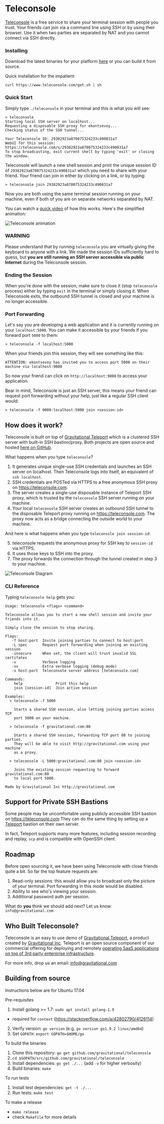 # Teleconsole

[Teleconsole](https://www.teleconsole.com/) is a free service to share your terminal session with people you trust. 
Your friends can join via a command line using SSH or by using their browser. Use it when two parties are separated by NAT
and you cannot connect via SSH directly.

### Installing

Download the latest binaries for your platform [here](https://github.com/gravitational/teleconsole/releases) 
or you can build it from source.

Quick installation for the impatient:

```
curl https://www.teleconsole.com/get.sh | sh
```

### Quick Start

Simply type `./teleconsole` in your terminal and this is what you will see:

```
> teleconsole
Starting local SSH server on localhost...
Requesting a disposable SSH proxy for ekontsevoy...
Checking status of the SSH tunnel...

Your Teleconsole ID: 29382923a870075324233c490831a7
WebUI for this session: https://teleconsole.com/s/29382923a870075324233c490831a7
To stop broadcasting, exit current shell by typing 'exit' or closing the window.
```

Teleconsole will launch a new shell session and print the unique session ID of 
`29382923a870075324233c490831a7` which you need to share with your friend. 
Your friend can join in either by clicking on a link, or by typing: 

```
> teleconsole join 29382923a870075324233c490831a7
```

Now you are both using the same terminal session running on your machine, even if 
both of you are on separate networks separated by NAT.

You can watch a [quick video](https://www.youtube.com/watch?v=R8CnrnquS_s&vq=hd1080&rel=0) 
of how this works. Here's the simplified animation:

![Teleconsole animation](docs/full-screen-teleconsole.gif)


### WARNING

Please understand that by running `teleconsole` you are virtually giving the keyboard to
anyone with a link. We made the session IDs sufficiently hard to guess, but **you are still
running an SSH server accessible via public Internet** during the Teleconsole session.


### Ending the Session

When you're done with the session, make sure to close it (stop `teleconsole` process)
either by typing `exit` in the terminal or simply closing it. When Teleconsole exits,
the outbound SSH tunnel is closed and your machine is no longer accessible.

### Port Forwarding

Let's say you are developing a web application and it is currently running on your 
`localhost:5000`. You can make it accessible by your friends if you forward port 
`5000` to them:

```
> teleconsole -f localhost:5000
```

When your friends join this session, they will see something like this:

```
ATTENTION: ekontsevoy has invited you to access port 5000 on their machine via localhost:9000
```

So now your friend can click on `http://localhost:9000` to access your application.

Bear in mind, Teleconsole is just an SSH server, this means your friend can request 
port forwarding without your help, just like a regular SSH client would:

```
> teleconsole -f 9000:localhost:5000 join <session-id>
```

## How does it work?

Teleconsole is built on top of [Gravitational Teleport](http://gravitational.com/teleport) 
which is a clustered SSH server with built-in SSH bastion/proxy. Both projects are 
open source and hosted [here on GitHub](https://github.com/gravitational/teleport/blob/master/README.md).

What happens when you type `teleconsole`?

1. It generates unique single-use SSH credentials and launches an SSH server on localhost. 
   Then Teleconsole logs into itself, an equivalent of `ssh localhost`.
2. SSH credentials are POSTed via HTTPS to a free anonymous SSH proxy on https://teleconsole.com.
3. The server creates a single-use disposable instance of Teleport SSH proxy, which is 
   trusted by the `teleconsole` SSH server running on your machine. 
4. Your local `teleconsole` SSH server creates an outbound SSH tunnel to the disposable 
   Teleport proxy running on https://teleconsole.com. The proxy now acts as a bridge connecting
   the outside world to your machine.

And here is what happens when you type `teleconsole join session-id`:

<ol start="5">
<li>teleconsole requests the anonymous proxy for SSH key to <code>session-id</code> via HTTPS.</li>
<li>It uses those keys to SSH into the proxy.</li>
<li>The proxy forwards the connection through the tunnel created in step 3 to your machine.</li>
</ol>

![Teleconsole Diagram](docs/teleconsole-diagram-v2.png)


### CLI Reference

Typing `teleconsole help` gets you:

```
Usage: teleconsole <flags> <command>

Teleconsole allows you to start a new shell session and invite your 
friends into it.

Simply close the session to stop sharing.

Flags:
   -f host:port  Invite joining parties to connect to host:port
   -L spec       Request port forwarding when joining an existing session
   -insecure     When set, the client will trust invalid SSL certifates
   -v            Verbose logging
   -vv           Extra verbose logging (debug mode)
   -s host:port  Teleconsole server address [teleconsole.com]

Commands:
    help               Print this help
    join [session-id]  Join active session

Examples:
  > teleconsole -f 5000  

    Starts a shared SSH session, also letting joining parties access TCP 
    port 5000 on your machine.

  > teleconsole -f gravitational.com:80

    Starts a shared SSH session, forwarding TCP port 80 to joining parties.
    They will be able to visit http://gravitational.com using your machine
    as a proxy.

  > teleconsole -L 5000:gravitational.com:80 join <session-id>

    Joins the existing session requesting to forward gravitational.com:80
    to local port 5000.

Made by Gravitational Inc http://gravitational.com
```

## Support for Private SSH Bastions

Some people may be uncomfortable using publicly accessible SSH bastion on https://teleconsole.com
They can do the same thing by setting up a [Teleport](http://gravitational.com/teleport) bastion
on their own server. 

In fact, Teleport supports many more features, including session recording and replay, 
`scp` and is compatible with OpenSSH client.

## Roadmap

Before open sourcing it, we have been using Teleconsole with close friends quite a bit. 
So far the top feature requests are:

1. Read-only sessions: this would allow you to broadcast only the picture of your
   terminal. Port forwarding in this mode would be disabled.
2. Ability to see who's viewing your session.
3. Additional password auth per session.

What do **you** think we should add next? Let us know: `info@gravitational.com`

## Who Built Teleconsole?

Teleconsole is an easy to use demo of [Gravitational Teleport](http://gravitational.com/teleport),
a product created by [Gravitational Inc](https://gravitational.com). Teleport is an open source 
component of our commercial offering for deploying and remotely [operating SaaS applications on top of 
3rd party enterprise infrastructure](https://gravitational.com/product). 

For more info, drop us an email: [info@gravitational.com](mailto:info@gravitational.com)

## Building from source

Instructions below are for Ubuntu 17.04

Pre-requisites

1. Install golang >= 1.7: `sudo apt install golang-1.9`
- required for `context` (https://stackoverflow.com/a/42802790/4126114)
2. Verify version: `go version` (e.g. `go version go1.9.2 linux/amd64`)
3. Set `GOPATH`: `export GOPATH=$HOME/go`


To build the binaries

1. Clone this repository: `go get github.com/gravitational/teleconsole`
2. `cd $GOPATH/src/github.com/gravitational/teleconsole`
3. Install dependencies: `go get ./...` (add `-v` for higher verbosity)
4. Build binaries: `make`


To run tests

1. Install test dependencies: `get -t ./...`
2. Run tests: `make test`


To make a release

- `make release`
- check `Makefile` for more details
